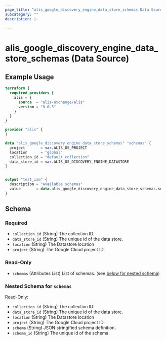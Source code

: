 ```yaml
---
page_title: "alis_google_discovery_engine_data_store_schemas Data Source - alis"
subcategory: ""
description: |-
  
---
```


# alis_google_discovery_engine_data_store_schemas (Data Source)



## Example Usage

```terraform
terraform {
  required_providers {
    alis = {
      source  = "alis-exchange/alis"
      version = "0.0.5"
    }
  }
}

provider "alis" {
}

data "alis_google_discovery_engine_data_store_schemas" "schemas" {
  project       = var.ALIS_OS_PROJECT
  location      = "global"
  collection_id = "default_collection"
  data_store_id = var.ALIS_OS_DISCOVERY_ENGINE_DATASTORE
}


output "test_iam" {
  description = "Available schemas"
  value       = data.alis_google_discovery_engine_data_store_schemas.schemas
}
```

<!-- schema generated by tfplugindocs -->
## Schema

### Required

- `collection_id` (String) The collection ID.
- `data_store_id` (String) The unique id of the data store.
- `location` (String) The Datastore location
- `project` (String) The Google Cloud project ID.

### Read-Only

- `schemas` (Attributes List) List of schemas. (see [below for nested schema](#nestedatt--schemas))

<a id="nestedatt--schemas"></a>
### Nested Schema for `schemas`

Read-Only:

- `collection_id` (String) The collection ID.
- `data_store_id` (String) The unique id of the data store.
- `location` (String) The Datastore location
- `project` (String) The Google Cloud project ID.
- `schema` (String) JSON stringified schema definition.
- `schema_id` (String) The unique id of the schema.